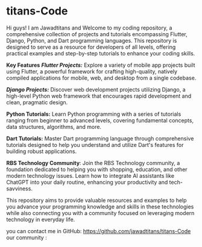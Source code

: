 # titans-Code
Hi guys! I am Jawadtitans and  Welcome to my coding repository, a comprehensive collection of projects and tutorials encompassing Flutter, Django, Python, and Dart programming languages. This repository is designed to serve as a resource for developers of all levels, offering practical examples and step-by-step tutorials to enhance your coding skills.

**Key Features**
**_Flutter Projects:_** Explore a variety of mobile app projects built using Flutter, a powerful framework for crafting high-quality, natively compiled applications for mobile, web, and desktop from a single codebase.

**_Django Projects:_** Discover web development projects utilizing Django, a high-level Python web framework that encourages rapid development and clean, pragmatic design.

**Python Tutorials:** Learn Python programming with a series of tutorials ranging from beginner to advanced levels, covering fundamental concepts, data structures, algorithms, and more.

**Dart Tutorials:** Master Dart programming language through comprehensive tutorials designed to help you understand and utilize Dart's features for building robust applications.

**RBS Technology Community**: Join the RBS Technology community, a foundation dedicated to helping you with shopping, education, and other modern technology issues. Learn how to integrate AI assistants like ChatGPT into your daily routine, enhancing your productivity and tech-savviness.

This repository aims to provide valuable resources and examples to help you advance your programming knowledge and skills in these technologies while also connecting you with a community focused on leveraging modern technology in everyday life.

you can contact me in GitHub:
https://github.com/jawadtitans/titans-Code
our community :





